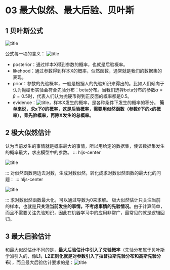 # 03 最大似然、最大后验、贝叶斯
## 1 贝叶斯公式
![title](https://i.loli.net/2019/03/28/5c9c764579ce1.png)

公式每一项的含义：
![title](https://i.loli.net/2019/03/28/5c9c769658e39.png)

+ posterior：通过样本X得到参数的概率，也就是后验概率。
+ likehood：通过参数得到样本X的概率，似然函数，通常就是我们的数据集的表现。
+ prior：参数的先验概率，一般是根据人的先验知识来得出的。比如人们倾向于认为抛硬币实验会符合先验分布：beta分布。当我们选择beta分布的参数$\alpha=\beta=0.5$时，代表人们认为抛硬币得到正反面的概率都是0.5。
+ evidence：![title](https://i.loli.net/2019/03/28/5c9c77ca7c29e.png)，样本X发生的概率，是各种条件下发生的概率的积分。
**简单来说，求x下$\theta$的概率，这是后验概率，需要用似然函数（参数$\theta$下的x的概率），乘先验概率，再除X发生的总概率。**

## 2 极大似然估计
认为当前发生的事情就是概率最大的事情，所以用给定的数据集，使该数据集发生的概率最大，求出模型中的参数。
::: hljs-center

![title](https://i.loli.net/2019/03/28/5c9c9dfdd0b21.png)

:::
对似然函数两边去对数，生成对数似然，转化成求对数似然函数的最大化的问题：
::: hljs-center

![title](https://i.loli.net/2019/03/28/5c9c9e89dde99.png)

:::
求对数似然函数最大化，可以通过导数为0来求解。
极大似然估计只关注当前的样本，也就是**只关注当前发生的事情，不考虑事情的先验情况**。由于计算简单，而且不需要关注先验知识，因此在机器学习中的应用非常广，最常见的就是逻辑回归。

## 3 最大后验估计
和最大似然估计不同的是，**最大后验估计中引入了先验概率**（先验分布属于贝叶斯学派引入的，像**L1，L2正则化就是对参数引入了拉普拉斯先验分布和高斯先验分布**），而且最大后验估计要求的是：![title](https://i.loli.net/2019/03/28/5c9c9f698add7.png)

